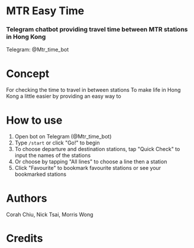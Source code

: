 # MTR Easy Time
### Telegram chatbot providing travel time between MTR stations in Hong Kong
Telegram: @Mtr_time_bot

# Concept
For checking the time to travel in between stations
To make life in Hong Kong a little easier by providing an easy way to

# How to use
1. Open bot on Telegram (@Mtr_time_bot)
2. Type `/start` or click "Go!" to begin
3. To choose departure and destination stations, tap "Quick Check" to input the names of the stations
4. Or choose by tapping "All lines" to choose a line then a station 
5. Click "Favourite" to bookmark favourite stations or see your bookmarked stations

# Authors
Corah Chiu, Nick Tsai, Morris Wong

# Credits
